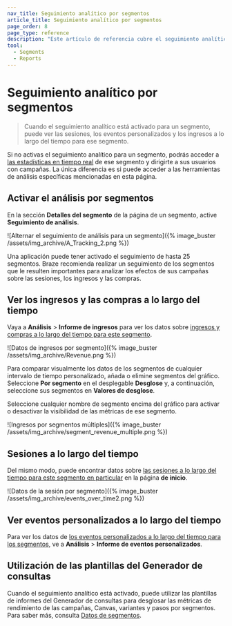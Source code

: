 ```yaml
---
nav_title: Seguimiento analítico por segmentos
article_title: Seguimiento analítico por segmentos
page_order: 8
page_type: reference
description: "Este artículo de referencia cubre el seguimiento analítico de segmentos y cómo ver los ingresos y las compras a lo largo del tiempo, las sesiones a lo largo del tiempo y los eventos personalizados a lo largo del tiempo."
tool: 
  - Segments
  - Reports
---
```


# Seguimiento analítico por segmentos

> Cuando el seguimiento analítico está activado para un segmento, puede ver las sesiones, los eventos personalizados y los ingresos a lo largo del tiempo para ese segmento.

Si no activas el seguimiento analítico para un segmento, podrás acceder a [las estadísticas en tiempo real]({{site.baseurl}}/user_guide/data_and_analytics/reporting/viewing_and_understanding_segment_data/#segment-statistics) de ese segmento y dirigirte a sus usuarios con campañas. La única diferencia es si puede acceder a las herramientas de análisis específicas mencionadas en esta página.

## Activar el análisis por segmentos

En la sección **Detalles del segmento** de la página de un segmento, active **Seguimiento de análisis**.

![Alternar el seguimiento de análisis para un segmento]({% image_buster /assets/img_archive/A_Tracking_2.png %})

Una aplicación puede tener activado el seguimiento de hasta 25 segmentos. Braze recomienda realizar un seguimiento de los segmentos que le resulten importantes para analizar los efectos de sus campañas sobre las sesiones, los ingresos y las compras.

## Ver los ingresos y las compras a lo largo del tiempo

Vaya a **Análisis** > **Informe de ingresos** para ver los datos sobre [ingresos y compras a lo largo del tiempo para este segmento]({{site.baseurl}}/user_guide/data/export_braze_data/exporting_revenue_data/).

![Datos de ingresos por segmento]({% image_buster /assets/img_archive/Revenue.png %})

Para comparar visualmente los datos de los segmentos de cualquier intervalo de tiempo personalizado, añada o elimine segmentos del gráfico. Seleccione **Por segmento** en el desplegable **Desglose** y, a continuación, seleccione sus segmentos en **Valores de desglose**.

Seleccione cualquier nombre de segmento encima del gráfico para activar o desactivar la visibilidad de las métricas de ese segmento.

![Ingresos por segmentos múltiples]({% image_buster /assets/img_archive/segment_revenue_multiple.png %})

## Sesiones a lo largo del tiempo

Del mismo modo, puede encontrar datos sobre [las sesiones a lo largo del tiempo para este segmento en particular]({{site.baseurl}}/user_guide/data_and_analytics/export_braze_data/exporting_app_usage_data/#exporting-app-usage-data) en la página **de inicio**.

![Datos de la sesión por segmento]({% image_buster /assets/img_archive/events_over_time2.png %})

## Ver eventos personalizados a lo largo del tiempo

Para ver los datos de [los eventos personalizados a lo largo del tiempo para los segmentos]({{site.baseurl}}/user_guide/data_and_analytics/custom_data/custom_events/#analytics), ve a **Análisis** > **Informe de eventos personalizados**.

## Utilización de las plantillas del Generador de consultas

Cuando el seguimiento analítico está activado, puede utilizar las plantillas de informes del Generador de consultas para desglosar las métricas de rendimiento de las campañas, Canvas, variantes y pasos por segmentos. Para saber más, consulta [Datos de segmentos]({{site.baseurl}}/user_guide/data_and_analytics/reporting/viewing_and_understanding_segment_data/#performance-data-by-segment).

